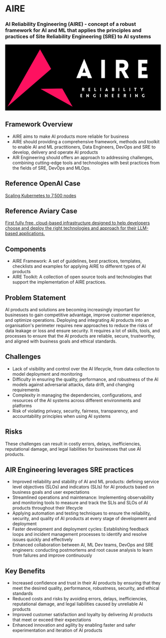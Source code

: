# AIRE
### AI Reliability Engineering (AIRE) - concept of a robust framework for AI and ML that applies the principles and practices of Site Reliability Engineering (SRE) to AI systems

<p align="center">
  <img src="/aire.png" />
</p>

## Framework Overview
  
- AIRE aims to make AI products more reliable for business
- AIRE should providing a comprehensive framework, methods and toolkit to enable AI and ML practitioners, Data Engineers, DevOps and SRE to develop, delivery and operate AI products
- AIR Engineering should offers an approach to addressing challenges, combining cutting-edge tools and technologies with best practices from the fields of SRE, DevOps and MLOps.

## Reference OpenAI Case 

[Scaling Kubernetes to 7,500 nodes](https://openai.com/research/scaling-kubernetes-to-7500-nodes)

## Reference Aviary Case
[First fully free, cloud-based infrastructure designed to help developers choose and deploy the right technologies and approach for their LLM-based applications.](https://thenewstack.io/a-new-tool-for-the-open-source-llm-developer-stack-aviary)

## Components
- AIRE Framework: A set of guidelines, best practices, templates, checklists and examples for applying AIRE to different types of AI products
- AIRE Toolkit: A collection of open source tools and technologies that support the implementation of AIRE practices. 

## Problem Statement

AI products and solutions are becoming increasingly important for businesses to gain competitive advantage, improve customer experience, and optimize operations. Deploying and integrating AI products into an organisation's perimeter requires new approaches to reduce the risks of data leakage or loss and ensure security. It requires a lot of skills, tools, and processes to ensure that the AI products are reliable, secure, trustworthy, and aligned with business goals and ethical standards.

## Challenges
- Lack of visibility and control over the AI lifecycle, from data collection to model deployment and monitoring
- Difficulty in ensuring the quality, performance, and robustness of the AI models against adversarial attacks, data drift, and changing requirements
- Complexity in managing the dependencies, configurations, and resources of the AI systems across different environments and platforms
- Risk of violating privacy, security, fairness, transparency, and accountability principles when using AI systems

## Risks
These challenges can result in costly errors, delays, inefficiencies, reputational damage, and legal liabilities for businesses that use AI products.

## AIR Engineering leverages SRE practices
- Improved reliability and stability of AI and ML products: defining service level objectives (SLOs) and indicators (SLIs) for AI products based on business goals and user expectations
- Streamlined operations and maintenance: Implementing observability and monitoring tools to measure and track the SLIs and SLOs of AI products throughout their lifecycle
- Applying automation and testing techniques to ensure the reliability, security, and quality of AI products at every stage of development and deployment
- Faster development and deployment cycles: Establishing feedback loops and incident management processes to identify and resolve issues quickly and effectively
- Enhanced collaboration between AI, ML Dev teams, DevOps and SRE engineers: conducting postmortems and root cause analysis to learn from failures and improve continuously

## Key Benefits

- Increased confidence and trust in their AI products by ensuring that they meet the desired quality, performance, robustness, security, and ethical standards
- Reduced costs and risks by avoiding errors, delays, inefficiencies, reputational damage, and legal liabilities caused by unreliable AI products
- Improved customer satisfaction and loyalty by delivering AI products that meet or exceed their expectations
- Enhanced innovation and agility by enabling faster and safer experimentation and iteration of AI products



